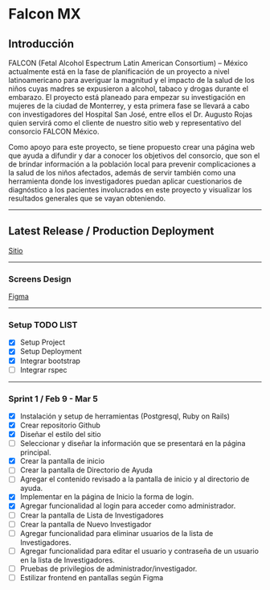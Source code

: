 # Falcon MX

## Introducción 
FALCON (Fetal Alcohol Espectrum Latin American Consortium) – México actualmente está en la fase de planificación de un proyecto a nivel latinoamericano para averiguar la magnitud y el impacto de la salud de los niños cuyas madres se expusieron a alcohol, tabaco y drogas durante el embarazo. El proyecto está planeado para empezar su investigación en mujeres de la ciudad de Monterrey, y esta primera fase se llevará a cabo con investigadores del Hospital San José, entre ellos el Dr. Augusto Rojas quien servirá como el cliente de nuestro sitio web y representativo del consorcio FALCON  México. 

Como apoyo para este proyecto, se tiene propuesto crear una página web que ayuda a difundir y dar a conocer los objetivos del consorcio, que son el de brindar información a la población local para prevenir complicaciones a la salud de los niños afectados, además de servir también como una herramienta donde los investigadores puedan aplicar cuestionarios de diagnóstico a los pacientes involucrados en este proyecto y visualizar los resultados generales que se vayan obteniendo.

---
## Latest Release / Production Deployment
[Sitio](https://falcon-mx.herokuapp.com)

---
### Screens Design
[Figma](https://www.figma.com/file/M7cF5AJQcHuR9B5lUF7LsDlI/falcon-mx?node-id=0%3A1)

---
### Setup TODO LIST
- [X] Setup Project
- [X] Setup Deployment
- [X] Integrar bootstrap
- [ ] Integrar rspec

---

### Sprint 1 / Feb 9 - Mar 5
- [X] Instalación y setup de herramientas (Postgresql, Ruby on Rails)
- [X] Crear repositorio Github
- [X] Diseñar el estilo del sitio
- [ ] Seleccionar y diseñar la información que se presentará en la página principal.
- [X] Crear la pantalla de inicio
- [ ] Crear la pantalla de Directorio de Ayuda
- [ ] Agregar el contenido revisado a la pantalla de inicio y al directorio de ayuda.
- [X] Implementar en la página de Inicio la forma de login.
- [X] Agregar funcionalidad al login para acceder como administrador.
- [ ] Crear la pantalla de Lista de Investigadores
- [ ] Crear la pantalla de Nuevo Investigador
- [ ] Agregar funcionalidad para  eliminar usuarios de la lista de Investigadores. 
- [ ] Agregar funcionalidad para editar el usuario y contraseña de un usuario en la lista de Investigadores.
- [ ] Pruebas de privilegios de administrador/investigador.
- [ ] Estilizar frontend en pantallas según Figma
